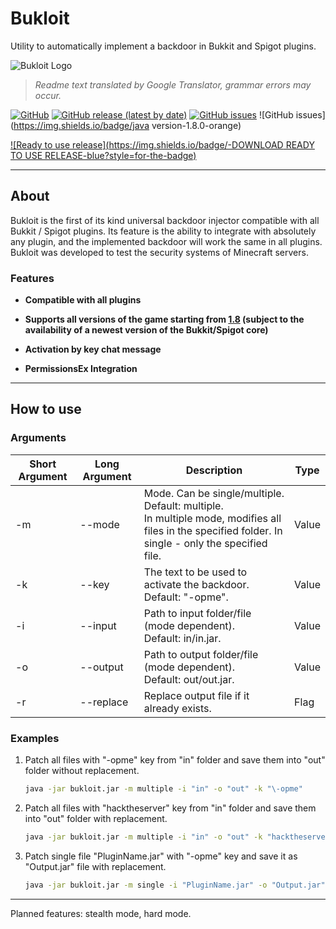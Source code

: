 # Bukloit

Utility to automatically implement a backdoor in Bukkit and Spigot plugins.

![Bukloit Logo](https://i.imgur.com/4mqGWoQ.png)

> *Readme text translated by Google Translator, grammar errors may occur.*

[![GitHub](https://img.shields.io/github/license/Rikonardo/Bukloit)](https://github.com/Rikonardo/Bukloit/blob/master/LICENSE.md) [![GitHub release (latest by date)](https://img.shields.io/github/v/release/Rikonardo/Bukloit)](https://github.com/Rikonardo/Bukloit/releases) [![GitHub issues](https://img.shields.io/github/issues/Rikonardo/Bukloit)](https://github.com/Rikonardo/Bukloit/issues) ![GitHub issues](https://img.shields.io/badge/java version-1.8.0-orange) 

[![Ready to use release](https://img.shields.io/badge/-DOWNLOAD READY TO USE RELEASE-blue?style=for-the-badge)](https://repo.rikonardo.now.sh/#/MC_Security_testing_kit/Bukloit) 

---

## About

Bukloit is the first of its kind universal backdoor injector compatible with all Bukkit / Spigot plugins. Its feature is the ability to integrate with absolutely any plugin, and the implemented backdoor will work the same in all plugins. Bukloit was developed to test the security systems of Minecraft servers.

### Features

- **Compatible with all plugins**
- **Supports all versions of the game starting from <ins>1.8</ins> (subject to the availability of a newest version of the Bukkit/Spigot core)**

- **Activation by key chat message**

- **PermissionsEx Integration**

---

## How to use

### Arguments

| Short Argument | Long Argument | Description                                                  | Type  |
| -------------- | ------------- | ------------------------------------------------------------ | ----- |
| -m             | --mode        | Mode. Can be single/multiple.<br />Default: multiple.<br />In multiple mode, modifies all files in the specified folder. In single - only the specified file. | Value |
| -k             | --key         | The text to be used to activate the backdoor.<br />Default: "-opme". | Value |
| -i             | --input       | Path to input folder/file (mode dependent).<br />Default: in/in.jar. | Value |
| -o             | --output      | Path to output folder/file (mode dependent).<br />Default: out/out.jar. | Value |
| -r             | --replace     | Replace output file if it already exists.                    | Flag  |

### Examples

1. Patch all files with "-opme" key from "in" folder and save them into "out" folder without replacement.

   ```bash
   java -jar bukloit.jar -m multiple -i "in" -o "out" -k "\-opme"
   ```

2. Patch all files with "hacktheserver" key from "in" folder and save them into "out" folder with replacement.

   ```bash
   java -jar bukloit.jar -m multiple -i "in" -o "out" -k "hacktheserver" -r
   ```

3. Patch single file "PluginName.jar" with "-opme" key and save it as "Output.jar" file with replacement.

   ```bash
   java -jar bukloit.jar -m single -i "PluginName.jar" -o "Output.jar" -k "\-opme" -r
   ```

---

Planned features: stealth mode, hard mode.